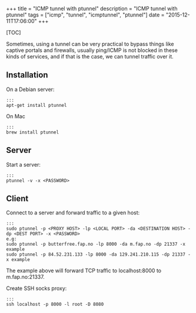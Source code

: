 +++
title = "ICMP tunnel with ptunnel"
description = "ICMP tunnel with ptunnel"
tags = ["icmp", "tunnel", "icmptunnel", "ptunnel"]
date = "2015-12-11T17:06:00"
+++

[TOC]

Sometimes, using a tunnel can be very practical to bypass things like captive portals and firewalls, usually ping/ICMP is not blocked in these kinds of services, and if that is the case, we can tunnel traffic over it.

## Installation

On a Debian server:

    :::
    apt-get install ptunnel

On Mac

    :::
    brew install ptunnel

## Server
Start a server:

    :::
    ptunnel -v -x <PASSWORD>


## Client
Connect to a server and forward traffic to a given host:

    :::
    sudo ptunnel -p <PROXY HOST> -lp <LOCAL PORT> -da <DESTINATION HOST> -dp <DEST PORT> -x <PASSWORD>
    e.g:
    sudo ptunnel -p butterfree.fap.no -lp 8000 -da m.fap.no -dp 21337 -x example
    sudo ptunnel -p 84.52.231.133 -lp 8000 -da 129.241.210.115 -dp 21337 -x example

The example above will forward TCP traffic to localhost:8000 to m.fap.no:21337.

Create SSH socks proxy:

    :::
    ssh localhost -p 8000 -l root -D 8080
